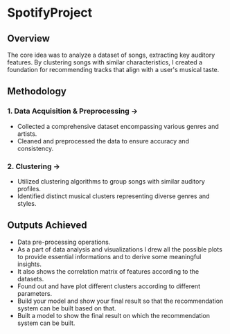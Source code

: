 # SpotifyProject
## Overview
The core idea was to analyze a dataset of songs, extracting key auditory features. By clustering songs with similar characteristics, I created a foundation for recommending tracks that align with a user's musical taste.
## Methodology
### 1. Data Acquisition & Preprocessing ->
- Collected a comprehensive dataset encompassing various genres and artists.
- Cleaned and preprocessed the data to ensure accuracy and consistency.
### 2. Clustering ->
- Utilized clustering algorithms to group songs with similar auditory profiles.
- Identified distinct musical clusters representing diverse genres and styles.
## Outputs Achieved
-	Data pre-processing operations.
- As a part of data analysis and visualizations I drew all the possible plots to provide essential informations and to derive some meaningful insights.
- It also shows the correlation matrix of features according to the datasets.
- Found out and have plot different clusters according to different parameters.
- Build your model and show your final result so that the recommendation system can be built based on that.
- Built a model to show the final result on which the recommendation system can be built.
